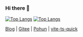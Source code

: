 ### Hi there 👋

[![Top Langs](https://github-readme-stats.vercel.app/api/top-langs/?username=orziz&layout=compact&exclude_repo=_archive&langs_count=8&count_private=true)](https://github.com/orziz/)
[![Top Langs](https://github-readme-stats.vercel.app/api?username=orziz&show_icon=true&hide_title=true&count_private=true)](https://github.com/orziz/)

[Blog](https://orzi.me) | [Gitee](https://gitee.com/orziz) | [Pohun](https://github.com/pohunchn) | [vite-ts-quick](https://github.com/pohunchn/vite-ts-quick)
<!--
**orziz/orziz** is a ✨ _special_ ✨ repository because its `README.md` (this file) appears on your GitHub profile.

Here are some ideas to get you started:

- 🔭 I’m currently working on ...
- 🌱 I’m currently learning ...
- 👯 I’m looking to collaborate on ...
- 🤔 I’m looking for help with ...
- 💬 Ask me about ...
- 📫 How to reach me: ...
- 😄 Pronouns: ...
- ⚡ Fun fact: ...
-->
